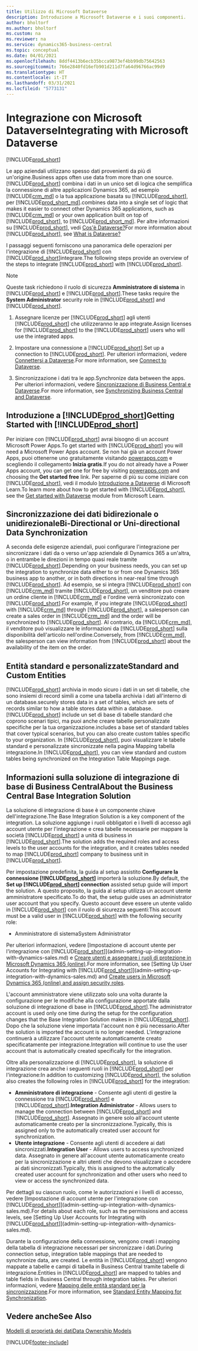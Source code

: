 ```yaml
---
title: Utilizzo di Microsoft Dataverse
description: Introduzione a Microsoft Dataverse e i suoi componenti.
author: bholtorf
ms.author: bholtorf
ms.custom: na
ms.reviewer: na
ms.service: dynamics365-business-central
ms.topic: conceptual
ms.date: 04/01/2021
ms.openlocfilehash: 8ddf4413b6ecb35bcca9873ef4bb99db75642563
ms.sourcegitcommit: 766e2840fd16efb901d211d7fa64d96766ac99d9
ms.translationtype: HT
ms.contentlocale: it-IT
ms.lasthandoff: 03/31/2021
ms.locfileid: "5773131"
---
```

# <a name="integrating-with-microsoft-dataverse"></a><span data-ttu-id="ca411-103">Integrazione con Microsoft Dataverse</span><span class="sxs-lookup"><span data-stu-id="ca411-103">Integrating with Microsoft Dataverse</span></span>
[!INCLUDE[prod_short](includes/cc_data_platform_banner.md)]

<span data-ttu-id="ca411-104">Le app aziendali utilizzano spesso dati provenienti da più di un'origine.</span><span class="sxs-lookup"><span data-stu-id="ca411-104">Business apps often use data from more than one source.</span></span> [!INCLUDE[prod_short](includes/cds_long_md.md)] <span data-ttu-id="ca411-105">combina i dati in un unico set di logica che semplifica la connessione di altre applicazioni Dynamics 365, ad esempio [!INCLUDE[crm_md](includes/crm_md.md)] o la tua applicazione basata su [!INCLUDE[prod_short](includes/cds_long_md.md)], per [!INCLUDE[prod_short_md](includes/prod_short.md)].</span><span class="sxs-lookup"><span data-stu-id="ca411-105">combines data into a single set of logic that makes it easier to connect other Dynamics 365 applications, such as [!INCLUDE[crm_md](includes/crm_md.md)] or your own application built on top of [!INCLUDE[prod_short](includes/cds_long_md.md)], to [!INCLUDE[prod_short_md](includes/prod_short.md)].</span></span> <span data-ttu-id="ca411-106">Per altre informazioni su [!INCLUDE[prod_short](includes/cds_long_md.md)], vedi [Cos'è Dataverse?](/powerapps/maker/common-data-service/data-platform-intro)</span><span class="sxs-lookup"><span data-stu-id="ca411-106">For more information about [!INCLUDE[prod_short](includes/cds_long_md.md)], see [What is Dataverse?](/powerapps/maker/common-data-service/data-platform-intro)</span></span>

<span data-ttu-id="ca411-107">I passaggi seguenti forniscono una panoramica delle operazioni per l'integrazione di [!INCLUDE[prod_short](includes/cds_long_md.md)] con [!INCLUDE[prod_short](includes/prod_short.md)]integrare.</span><span class="sxs-lookup"><span data-stu-id="ca411-107">The following steps provide an overview of the steps to integrate [!INCLUDE[prod_short](includes/cds_long_md.md)] with [!INCLUDE[prod_short](includes/prod_short.md)].</span></span>

> [!Note]  
> <span data-ttu-id="ca411-108">Queste task richiedono il ruolo di sicurezza **Amministratore di sistema** in [!INCLUDE[prod_short](includes/cds_long_md.md)] e [!INCLUDE[prod_short](includes/prod_short.md)].</span><span class="sxs-lookup"><span data-stu-id="ca411-108">These tasks require the **System Administrator** security role in [!INCLUDE[prod_short](includes/cds_long_md.md)] and [!INCLUDE[prod_short](includes/prod_short.md)].</span></span>  

1. <span data-ttu-id="ca411-109">Assegnare licenze per [!INCLUDE[prod_short](includes/cds_long_md.md)] agli utenti [!INCLUDE[prod_short](includes/prod_short.md)] che utilizzeranno le app integrate.</span><span class="sxs-lookup"><span data-stu-id="ca411-109">Assign licenses for [!INCLUDE[prod_short](includes/cds_long_md.md)] to the [!INCLUDE[prod_short](includes/prod_short.md)] users who will use the integrated apps.</span></span>

2. <span data-ttu-id="ca411-110">Impostare una connessione a [!INCLUDE[prod_short](includes/cds_long_md.md)].</span><span class="sxs-lookup"><span data-stu-id="ca411-110">Set up a connection to [!INCLUDE[prod_short](includes/cds_long_md.md)].</span></span> <span data-ttu-id="ca411-111">Per ulteriori informazioni, vedere [Connettersi a Dataverse](admin-how-to-set-up-a-dynamics-crm-connection.md).</span><span class="sxs-lookup"><span data-stu-id="ca411-111">For more information, see [Connect to Dataverse](admin-how-to-set-up-a-dynamics-crm-connection.md).</span></span>  

3. <span data-ttu-id="ca411-112">Sincronizzazione i dati tra le app.</span><span class="sxs-lookup"><span data-stu-id="ca411-112">Synchronize data between the apps.</span></span> <span data-ttu-id="ca411-113">Per ulteriori informazioni, vedere [Sincronizzazione di Business Central e Dataverse](admin-synchronizing-business-central-and-sales.md).</span><span class="sxs-lookup"><span data-stu-id="ca411-113">For more information, see [Synchronizing Business Central and Dataverse](admin-synchronizing-business-central-and-sales.md).</span></span> 

## <a name="getting-started-with-prod_short"></a><span data-ttu-id="ca411-114">Introduzione a [!INCLUDE[prod_short](includes/cds_long_md.md)]</span><span class="sxs-lookup"><span data-stu-id="ca411-114">Getting Started with [!INCLUDE[prod_short](includes/cds_long_md.md)]</span></span>
<span data-ttu-id="ca411-115">Per iniziare con [!INCLUDE[prod_short](includes/cds_long_md.md)] avrai bisogno di un account Microsoft Power Apps.</span><span class="sxs-lookup"><span data-stu-id="ca411-115">To get started with [!INCLUDE[prod_short](includes/cds_long_md.md)] you will need a Microsoft Power Apps account.</span></span> <span data-ttu-id="ca411-116">Se non hai già un account Power Apps, puoi ottenerne uno gratuitamente visitando [powerapps.com](https://make.powerapps.com/?utm_source=padocs&utm_medium=linkinadoc&utm_campaign=referralsfromdoc) e scegliendo il collegamento **Inizia gratis**.</span><span class="sxs-lookup"><span data-stu-id="ca411-116">If you do not already have a Power Apps account, you can get one for free by visiting [powerapps.com](https://make.powerapps.com/?utm_source=padocs&utm_medium=linkinadoc&utm_campaign=referralsfromdoc) and choosing the **Get started free** link.</span></span> <span data-ttu-id="ca411-117">Per saperne di più su come iniziare con [!INCLUDE[prod_short](includes/cds_long_md.md)], vedi il modulo [Introduzione a Dataverse](/learn/modules/get-started-with-powerapps-common-data-service/) di Microsoft Learn.</span><span class="sxs-lookup"><span data-stu-id="ca411-117">To learn more about how to get started with [!INCLUDE[prod_short](includes/cds_long_md.md)], see the [Get started with Dataverse](/learn/modules/get-started-with-powerapps-common-data-service/) module from Microsoft Learn.</span></span>

## <a name="bi-directional-or-uni-directional-data-synchronization"></a><span data-ttu-id="ca411-118">Sincronizzazione dei dati bidirezionale o unidirezionale</span><span class="sxs-lookup"><span data-stu-id="ca411-118">Bi-Directional or Uni-directional Data Synchronization</span></span>
<span data-ttu-id="ca411-119">A seconda delle esigenze aziendali, puoi configurare l'integrazione per sincronizzare i dati da o verso un'app aziendale di Dynamics 365 a un'altra, o in entrambe le direzioni in tempo quasi reale tramite [!INCLUDE[prod_short](includes/cds_long_md.md)].</span><span class="sxs-lookup"><span data-stu-id="ca411-119">Depending on your business needs, you can set up the integration to synchronize data either to or from one Dynamics 365 business app to another, or in both directions in near-real time through [!INCLUDE[prod_short](includes/cds_long_md.md)].</span></span> <span data-ttu-id="ca411-120">Ad esempio, se si integra [!INCLUDE[prod_short](includes/prod_short.md)] con [!INCLUDE[crm_md](includes/crm_md.md)] tramite [!INCLUDE[prod_short](includes/cds_long_md.md)], un venditore può creare un ordine cliente in [!INCLUDE[crm_md](includes/crm_md.md)] e l'ordine verrà sincronizzato con [!INCLUDE[prod_short](includes/prod_short.md)].</span><span class="sxs-lookup"><span data-stu-id="ca411-120">For example, if you integrate [!INCLUDE[prod_short](includes/prod_short.md)] with [!INCLUDE[crm_md](includes/crm_md.md)] through [!INCLUDE[prod_short](includes/cds_long_md.md)], a salesperson can create a sales order in [!INCLUDE[crm_md](includes/crm_md.md)] and the order will be synchronized to [!INCLUDE[prod_short](includes/prod_short.md)].</span></span> <span data-ttu-id="ca411-121">Al contrario, da [!INCLUDE[crm_md](includes/crm_md.md)], il venditore può visualizzare le informazioni da [!INCLUDE[prod_short](includes/prod_short.md)] sulla disponibilità dell'articolo nell'ordine.</span><span class="sxs-lookup"><span data-stu-id="ca411-121">Conversely, from [!INCLUDE[crm_md](includes/crm_md.md)], the salesperson can view information from [!INCLUDE[prod_short](includes/prod_short.md)] about the availability of the item on the order.</span></span> 

## <a name="standard-and-custom-entities"></a><span data-ttu-id="ca411-122">Entità standard e personalizzate</span><span class="sxs-lookup"><span data-stu-id="ca411-122">Standard and Custom Entities</span></span>
[!INCLUDE[prod_short](includes/cds_long_md.md)] <span data-ttu-id="ca411-123">archivia in modo sicuro i dati in un set di tabelle, che sono insiemi di record simili a come una tabella archivia i dati all'interno di un database.</span><span class="sxs-lookup"><span data-stu-id="ca411-123">securely stores data in a set of tables, which are sets of records similar to how a table stores data within a database.</span></span> [!INCLUDE[prod_short](includes/cds_long_md.md)] <span data-ttu-id="ca411-124">include un set di base di tabelle standard che coprono scenari tipici, ma puoi anche creare tabelle personalizzate specifiche per la tua organizzazione.</span><span class="sxs-lookup"><span data-stu-id="ca411-124">includes a base set of standard tables that cover typical scenarios, but you can also create custom tables specific to your organization.</span></span> <span data-ttu-id="ca411-125">In [!INCLUDE[prod_short](includes/prod_short.md)], puoi visualizzare le tabelle standard e personalizzate sincronizzate nella pagina Mapping tabella integrazione.</span><span class="sxs-lookup"><span data-stu-id="ca411-125">In [!INCLUDE[prod_short](includes/prod_short.md)], you can view standard and custom tables being synchronized on the Integration Table Mappings page.</span></span>

## <a name="about-the-business-central-base-integration-solution"></a><span data-ttu-id="ca411-126">Informazioni sulla soluzione di integrazione di base di Business Central</span><span class="sxs-lookup"><span data-stu-id="ca411-126">About the Business Central Base Integration Solution</span></span>

<span data-ttu-id="ca411-127">La soluzione di integrazione di base è un componente chiave dell'integrazione.</span><span class="sxs-lookup"><span data-stu-id="ca411-127">The Base Integration Solution is a key component of the integration.</span></span> <span data-ttu-id="ca411-128">La soluzione aggiunge i ruoli obbligatori e i livelli di accesso agli account utente per l'integrazione e crea tabelle necessarie per mappare la società [!INCLUDE[prod_short](includes/prod_short.md)] a unità di business in [!INCLUDE[prod_short](includes/cds_long_md.md)].</span><span class="sxs-lookup"><span data-stu-id="ca411-128">The solution adds the required roles and access levels to the user accounts for the integration, and it creates tables needed to map [!INCLUDE[prod_short](includes/prod_short.md)] company to business unit in [!INCLUDE[prod_short](includes/cds_long_md.md)].</span></span> 

<span data-ttu-id="ca411-129">Per impostazione predefinita, la guida al setup assistito **Configurare la connessione [!INCLUDE[prod_short](includes/cds_long_md.md)]** importerà la soluzione.</span><span class="sxs-lookup"><span data-stu-id="ca411-129">By default, the **Set up [!INCLUDE[prod_short](includes/cds_long_md.md)] connection** assisted setup guide will import the solution.</span></span> <span data-ttu-id="ca411-130">A questo proposito, la guida al setup utilizza un account utente amministratore specificato.</span><span class="sxs-lookup"><span data-stu-id="ca411-130">To do that, the setup guide uses an administrator user account that you specify.</span></span> <span data-ttu-id="ca411-131">Questo account deve essere un utente valido in [!INCLUDE[prod_short](includes/cds_long_md.md)] con il ruolo di sicurezza seguenti:</span><span class="sxs-lookup"><span data-stu-id="ca411-131">This account must be a valid user in [!INCLUDE[prod_short](includes/cds_long_md.md)] with the following security role:</span></span>

* <span data-ttu-id="ca411-132">Amministratore di sistema</span><span class="sxs-lookup"><span data-stu-id="ca411-132">System Administrator</span></span>  

<span data-ttu-id="ca411-133">Per ulteriori informazioni, vedere [Impostazione di account utente per l'integrazione con [!INCLUDE[prod_short](includes/cds_long_md.md)]](admin-setting-up-integration-with-dynamics-sales.md) e [Creare utenti e assegnare i ruoli di protezione in Microsoft Dynamics 365 (online)](/dynamics365/customer-engagement/admin/create-users-assign-online-security-roles).</span><span class="sxs-lookup"><span data-stu-id="ca411-133">For more information, see [Setting Up User Accounts for Integrating with [!INCLUDE[prod_short](includes/cds_long_md.md)]](admin-setting-up-integration-with-dynamics-sales.md) and [Create users in Microsoft Dynamics 365 (online) and assign security roles](/dynamics365/customer-engagement/admin/create-users-assign-online-security-roles).</span></span> 

<span data-ttu-id="ca411-134">L'account amministratore viene utilizzato solo una volta durante la configurazione per le modifiche alla configurazione apportate dalla soluzione di integrazione di base in [!INCLUDE[prod_short](includes/cds_long_md.md)].</span><span class="sxs-lookup"><span data-stu-id="ca411-134">The administrator account is used only one time during the setup for the configuration changes that the Base Integration Solution makes in [!INCLUDE[prod_short](includes/cds_long_md.md)].</span></span> <span data-ttu-id="ca411-135">Dopo che la soluzione viene importata l'account non è più necessario.</span><span class="sxs-lookup"><span data-stu-id="ca411-135">After the solution is imported the account is no longer needed.</span></span> <span data-ttu-id="ca411-136">L'integrazione continuerà a utilizzare l'account utente automaticamente creato specificatamente per integrazione.</span><span class="sxs-lookup"><span data-stu-id="ca411-136">Integration will continue to use the user account that is automatically created specifically for the integration.</span></span>

<span data-ttu-id="ca411-137">Oltre alla personalizzazione di [!INCLUDE[prod_short](includes/cds_long_md.md)], la soluzione di integrazione crea anche i seguenti ruoli in [!INCLUDE[prod_short](includes/cds_long_md.md)] per l'integrazione:</span><span class="sxs-lookup"><span data-stu-id="ca411-137">In addition to customizing [!INCLUDE[prod_short](includes/cds_long_md.md)], the solution also creates the following roles in [!INCLUDE[prod_short](includes/cds_long_md.md)] for the integration:</span></span>

* <span data-ttu-id="ca411-138">**Amministratore di integrazione** - Consente agli utenti di gestire la connessione tra [!INCLUDE[prod_short](includes/prod_short.md)] e [!INCLUDE[prod_short](includes/cds_long_md.md)].</span><span class="sxs-lookup"><span data-stu-id="ca411-138">**Integration Administrator** - Allows users to manage the connection between [!INCLUDE[prod_short](includes/prod_short.md)] and [!INCLUDE[prod_short](includes/cds_long_md.md)].</span></span> <span data-ttu-id="ca411-139">Assegnato in genere solo all'account utente automaticamente creato per la sincronizzazione.</span><span class="sxs-lookup"><span data-stu-id="ca411-139">Typically, this is assigned only to the automatically created user account for synchronization.</span></span>  
* <span data-ttu-id="ca411-140">**Utente integrazione** - Consente agli utenti di accedere ai dati sincronizzati.</span><span class="sxs-lookup"><span data-stu-id="ca411-140">**Integration User** - Allows users to access synchronized data.</span></span> <span data-ttu-id="ca411-141">Assegnato in genere all'account utente automaticamente creato per la sincronizzazione e altri utenti che devono visualizzare o accedere ai dati sincronizzati.</span><span class="sxs-lookup"><span data-stu-id="ca411-141">Typically, this is assigned to the automatically created user account for synchronization and other users who need to view or access the synchronized data.</span></span>

<span data-ttu-id="ca411-142">Per dettagli su ciascun ruolo, come le autorizzazioni e i livelli di accesso, vedere [Impostazione di account utente per l'integrazione con [!INCLUDE[prod_short](includes/cds_long_md.md)]](admin-setting-up-integration-with-dynamics-sales.md).</span><span class="sxs-lookup"><span data-stu-id="ca411-142">For details about each role, such as the permissions and access levels, see [Setting Up User Accounts for Integrating with [!INCLUDE[prod_short](includes/cds_long_md.md)]](admin-setting-up-integration-with-dynamics-sales.md).</span></span>

<span data-ttu-id="ca411-143">Durante la configurazione della connessione, vengono creati i mapping della tabella di integrazione necessari per sincronizzare i dati.</span><span class="sxs-lookup"><span data-stu-id="ca411-143">During connection setup, integration table mappings that are needed to synchronize data, are created.</span></span> <span data-ttu-id="ca411-144">Le entità in [!INCLUDE[prod_short](includes/cds_long_md.md)] vengono mappate a tabelle e campi di tabella in Business Central tramite tabelle di integrazione.</span><span class="sxs-lookup"><span data-stu-id="ca411-144">Entities in [!INCLUDE[prod_short](includes/cds_long_md.md)] are mapped to tables and table fields in Business Central through integration tables.</span></span> <span data-ttu-id="ca411-145">Per ulteriori informazioni, vedere [Mapping delle entità standard per la sincronizzazione](admin-synchronizing-business-central-and-sales.md#standard-table-mapping-for-synchronization).</span><span class="sxs-lookup"><span data-stu-id="ca411-145">For more information, see [Standard Entity Mapping for Synchronization](admin-synchronizing-business-central-and-sales.md#standard-table-mapping-for-synchronization).</span></span>

## <a name="see-also"></a><span data-ttu-id="ca411-146">Vedere anche</span><span class="sxs-lookup"><span data-stu-id="ca411-146">See Also</span></span>
[<span data-ttu-id="ca411-147">Modelli di proprietà dei dati</span><span class="sxs-lookup"><span data-stu-id="ca411-147">Data Ownership Models</span></span>](admin-cds-company-concept.md)  
<!--needs to be removed as this is moved to dev-itpro docs[Walkthrough: Customizing an Integration with Dataverse](\dynamics365\business-central\dev-itpro\administration\administration-custom-cds-integration) -->





[!INCLUDE[footer-include](includes/footer-banner.md)]